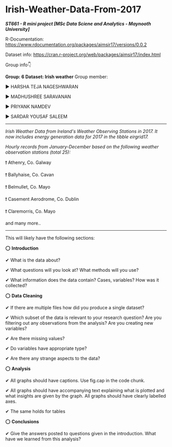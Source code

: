 # Irish-Weather-Data-From-2017
_**ST661 - R mini project [MSc Data Sciene and Analytics - Maynooth University]**_

R-Documentation: https://www.rdocumentation.org/packages/aimsir17/versions/0.0.2

Dataset info: https://cran.r-project.org/web/packages/aimsir17/index.html

Group info👇

**Group: 6 Dataset: Irish weather**
Group member: 

▶ HARSHA TEJA NAGESHWARAN

▶ MADHUSHREE SARAVANAN

▶ PRIYANK NAMDEV

▶ SARDAR YOUSAF SALEEM

___________________________________________________________________

_Irish Weather Data from Ireland's Weather Observing Stations in 2017. It now includes energy generation data for 2017 in the tibble eirgrid17._

_Hourly records from January-December based on the following weather observation stations (total 25):_

❗ Athenry, Co. Galway

❗ Ballyhaise, Co. Cavan

❗ Belmullet, Co. Mayo

❗ Casement Aerodrome, Co. Dublin

❗ Claremorris, Co. Mayo

and many more..

_____________________________________________________________________


This will likely have the following sections:

⭕ **Introduction**

✔ What is the data about?

✔ What questions will you look at? What methods will you use?

✔ What information does the data contain? Cases, variables? How was it collected?

⭕ **Data Cleaning**

✔ If there are multiple files how did you produce a single dataset?

✔ Which subset of the data is relevant to your research question? Are you filtering out any observations from the analysis? Are you creating new variables?

✔ Are there missing values?

✔ Do variables have appropriate type?

✔ Are there any strange aspects to the data?

⭕ **Analysis**

✔ All graphs should have captions. Use fig.cap in the code chunk.

✔ All graphs should have accompanying text explaining what is plotted and what insights are given by the graph. All graphs should have clearly labelled axes.

✔ The same holds for tables

⭕ **Conclusions**

✔ Give the answers posted to questions given in the introduction. What have we learned from this analysis?
